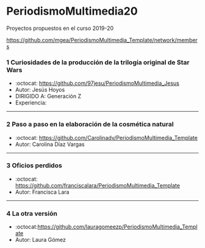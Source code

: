 # PeriodismoMultimedia20

Proyectos propuestos en el curso 2019-20 

https://github.com/mgea/PeriodismoMultimedia_Template/network/members



### 1 Curiosidades de la producción de la trilogía original de Star Wars


*   :octocat: https://github.com/97jesu/PeriodismoMultimedia_Jesus
*   Autor: Jesús Hoyos
*   DIRIGIDO A: Generación Z
*   Experiencia: 	



---

### 2 Paso a paso en la elaboración de la cosmética natural

* :octocat: https://github.com/Carolinadv/PeriodismoMultimedia_Template
* Autor: Carolina Díaz Vargas



---

### 3 Oficios perdidos

* :octocat: https://github.com/franciscalara/PeriodismoMultimedia_Template
* Autor: Francisca Lara 



---

### 4 La otra versión

* :octocat:https://github.com/lauragomeezp/PeriodismoMultimedia_Template
* Autor: Laura Gómez 
